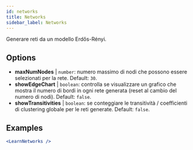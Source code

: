 ```yaml
---
id: networks
title: Networks
sidebar_label: Networks
---
```


Generare reti da un modello Erdős-Rényi.

## Options

* __maxNumNodes__ | `number`: numero massimo di nodi che possono essere selezionati per la rete. Default: `30`.
* __showEdgeChart__ | `boolean`: controlla se visualizzare un grafico che mostra il numero di bordi in ogni rete generata (reset al cambio del numero di nodi). Default: `false`.
* __showTransitivities__ | `boolean`: se conteggiare le transitività / coefficienti di clustering globale per le reti generate. Default: `false`.


## Examples

```jsx live
<LearnNetworks />
```

